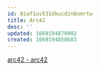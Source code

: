 ```yaml
---
id: 8iaf1uv531dkucdzn6nmrtw
title: Arc42
desc: ''
updated: 1669194870902
created: 1669194858683
---
```



[arc42 - arc42](https://arc42.org/)
